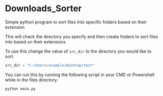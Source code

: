# Downloads_Sorter
Simple python program to sort files into specific folders based on their extension

This will check the directory you specify and then create folders to sort files into based on their extensions

To use this change the value of `src_dir` to the directory you would like to sort.
```python
src_dir = "C:/Users/example/Desktop/test"
```

You can run this by running the following script in your CMD or Powershell while in the files directory:
```
python main.py
```



